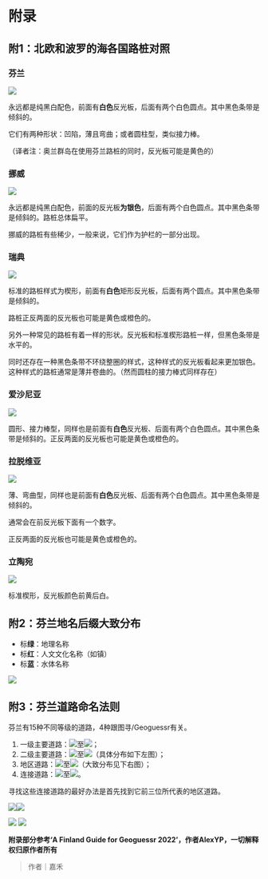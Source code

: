 # 附录
## 附1：北欧和波罗的海各国路桩对照
### 芬兰
![](https://cdn.nlark.com/yuque/0/2023/png/35076970/1679672060450-7153eaa3-8219-4d70-9995-46eb1bc0a156.png)

永远都是纯黑白配色，前面有**白色**反光板，后面有两个白色圆点。其中黑色条带是倾斜的。

它们有两种形状：凹陷，薄且弯曲；或者圆柱型，类似接力棒。

（译者注：奥兰群岛在使用芬兰路桩的同时，反光板可能是黄色的）

### 挪威
![](https://cdn.nlark.com/yuque/0/2023/png/35076970/1679672060922-88c33138-9b57-42db-bba0-a8ce8adabbfe.png)

永远都是纯黑白配色，前面的反光板**为银色**，后面有两个白色圆点。其中黑色条带是倾斜的。路桩总体扁平。

挪威的路桩有些稀少，一般来说，它们作为护栏的一部分出现。

### 瑞典
![](https://cdn.nlark.com/yuque/0/2023/png/35076970/1679672061469-6d3ece6d-3fcd-44c1-aa70-47725e46f1a7.png)

标准的路桩样式为楔形，前面有**白色**矩形反光板，后面有两个圆点。其中黑色条带是倾斜的。

路桩正反两面的反光板也可能是黄色或橙色的。

另外一种常见的路桩有着一样的形状。反光板和标准楔形路桩一样，但黑色条带是水平的。

同时还存在一种黑色条带不环绕整圈的样式，这种样式的反光板看起来更加银色。这种样式的路桩通常是薄并卷曲的。（然而圆柱的接力棒式同样存在）

### 爱沙尼亚
![](https://cdn.nlark.com/yuque/0/2023/png/35076970/1679672061950-975822a2-25c1-4d0c-bfe3-b321061823cf.png)

圆形、接力棒型，同样也是前面有**白色**反光板、后面有两个白色圆点。其中黑色条带是倾斜的。正反两面的反光板也可能是黄色或橙色的。

### 拉脱维亚
![](https://cdn.nlark.com/yuque/0/2023/png/35076970/1679672062456-4517b212-8da6-4505-98fe-1c54834952f2.png)

薄、弯曲型，同样也是前面有**白色**反光板、后面有两个白色圆点。其中黑色条带是倾斜的。

通常会在前反光板下面有一个数字。

正反两面的反光板也可能是黄色或橙色的。

### 立陶宛
![](https://cdn.nlark.com/yuque/0/2023/png/35076970/1679672062960-3915605a-caab-4ac1-a2b5-fb71de53b13b.png)

标准楔形，反光板颜色前黄后白。

## 附2：芬兰地名后缀大致分布
+ 标**绿**：地理名称
+ 标**红**：人文文化名称（如镇）
+ 标**蓝**：水体名称

![](https://cdn.nlark.com/yuque/0/2023/jpeg/35076970/1679672063281-73ece220-948c-4887-9828-990f901959f1.jpeg)



## 附3：芬兰道路命名法则
芬兰有15种不同等级的道路，4种跟图寻/Geoguessr有关。

1. 一级主要道路：![](https://cdn.nlark.com/yuque/0/2023/png/35076970/1679672063632-89bd976e-1f06-4754-aadc-2b8d0d46c4c0.png)至![](https://cdn.nlark.com/yuque/0/2023/png/35076970/1679672063902-3e0b87f3-4882-4d9e-a3e0-ba929d9d592c.png)；
2. 二级主要道路：![](https://cdn.nlark.com/yuque/0/2023/png/35076970/1679672064179-1ab26141-ea29-497a-b24c-01f86dd17fe9.png)至![](https://cdn.nlark.com/yuque/0/2023/png/35076970/1679672064444-5fb484b3-2f42-457b-a44b-0e38715a4e4d.png)（具体分布如下左图）；
3. 地区道路：![](https://cdn.nlark.com/yuque/0/2023/png/35076970/1679672064699-78a9c88e-7fe4-4b3b-8766-6fcf7eeabf31.png)至![](https://cdn.nlark.com/yuque/0/2023/png/35076970/1679672064963-4a940e0d-4732-4aa5-8f63-2f01c67f4388.png)（大致分布见下右图）；
4. 连接道路：![](https://cdn.nlark.com/yuque/0/2023/png/35076970/1679672065166-6e460850-1b40-4220-8755-d426963b527b.png)至![](https://cdn.nlark.com/yuque/0/2023/png/35076970/1679672065389-005e60be-6291-400c-91c7-6afcd514ed9f.png)。

寻找这些连接道路的最好办法是首先找到它前三位所代表的地区道路。

![](https://cdn.nlark.com/yuque/0/2023/jpeg/35076970/1679672065595-79d6b4c1-2d55-4381-9b36-bc54405a01da.jpeg)![](https://cdn.nlark.com/yuque/0/2023/jpeg/35076970/1679672065799-ee6ef7da-ab28-4239-8cb5-4018e30e5b5e.jpeg)



![](https://cdn.nlark.com/yuque/0/2023/png/35076970/1679672066150-c85b982b-2d3a-4c00-8eb6-b2111a9313fd.png)	![](https://cdn.nlark.com/yuque/0/2023/png/35076970/1679672066488-95d7242c-e205-4190-84f0-43535af432df.png)

**附录部分参考‘A Finland Guide for Geoguessr 2022’，作者AlexYP，一切解释权归原作者所有**



> 作者｜嘉禾
>

